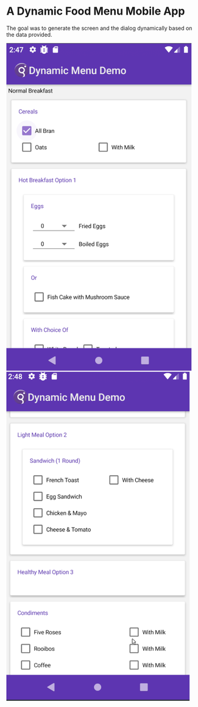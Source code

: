 # A Dynamic Food Menu Mobile App

The goal was to generate the screen and the dialog dynamically based on the data provided.

![ss1](https://github.com/neilm-fourjs/dynFoodMenu/raw/master/screenshots/ss1.png "SS1")
![ss2](https://github.com/neilm-fourjs/dynFoodMenu/raw/master/screenshots/ss2.png "SS2")

